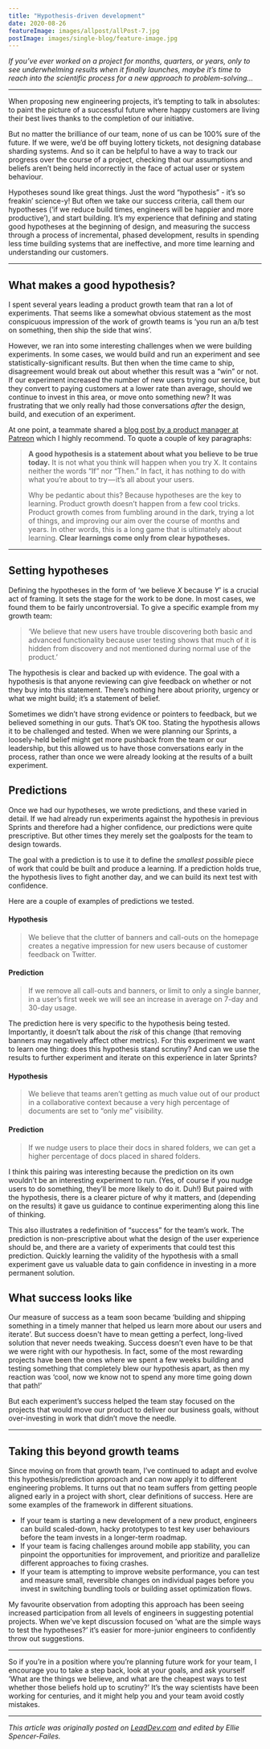 ```yaml
---
title: "Hypothesis-driven development"
date: 2020-08-26
featureImage: images/allpost/allPost-7.jpg
postImage: images/single-blog/feature-image.jpg
---
```



_If you’ve ever worked on a project for months, quarters, or years, only to see underwhelming results when it finally launches, maybe it’s time to reach into the scientific process for a new approach to problem-solving…_

---

When proposing new engineering projects, it’s tempting to talk in absolutes: to paint the picture of a successful future where happy customers are living their best lives thanks to the completion of our initiative.

But no matter the brilliance of our team, none of us can be 100% sure of the future. If we were, we’d be off buying lottery tickets, not designing database sharding systems. And so it can be helpful to have a way to track our progress over the course of a project, checking that our assumptions and beliefs aren’t being held incorrectly in the face of actual user or system behaviour.

Hypotheses sound like great things. Just the word “hypothesis” - it’s so freakin’ science-y! But often we take our success criteria, call them our hypotheses (‘if we reduce build times, engineers will be happier and more productive’), and start building. It’s my experience that defining and stating good hypotheses at the beginning of design, and measuring the success through a process of incremental, phased development, results in spending less time building systems that are ineffective, and more time learning and understanding our customers.

---

## What makes a good hypothesis?

I spent several years leading a product growth team that ran a lot of experiments. That seems like a somewhat obvious statement as the most conspicuous impression of the work of growth teams is ‘you run an a/b test on something, then ship the side that wins’.

However, we ran into some interesting challenges when we were building experiments. In some cases, we would build and run an experiment and see statistically-significant results. But then when the time came to ship, disagreement would break out about whether this result was a “win” or not. If our experiment increased the number of new users trying our service, but they convert to paying customers at a lower rate than average, should we continue to invest in this area, or move onto something new?  It was frustrating that we only really had those conversations *after* the design, build, and execution of an experiment.

At one point, a teammate shared a [blog post by a product manager at Patreon](https://medium.com/@talraviv/thats-not-a-hypothesis-25666b01d5b4) which I highly recommend.  To quote a couple of key paragraphs:

> **A good hypothesis is a statement about what you believe to be true today.**
> It is not what you think will happen when you try X. It contains neither the words “If” nor
> “Then.” In fact, it has nothing to do with what you’re about to try — it’s all about your
> users.
> 
> Why be pedantic about this? Because hypotheses are the key to learning. Product growth
> doesn’t happen from a few cool tricks. Product growth comes from fumbling around in the
> dark, trying a lot of things, and improving our aim over the course of months and years. In
> other words, this is a long game that is ultimately about learning. **Clear learnings come
> only from clear hypotheses.**

---

## Setting hypotheses

Defining the hypotheses in the form of ‘we believe *X* because *Y*’ is a crucial act of framing. It sets the stage for the work to be done. In most cases, we found them to be fairly uncontroversial. To give a specific example from my growth team:

> ‘We believe that new users have trouble discovering both basic and advanced functionality because user testing shows that much of it is hidden from discovery and not mentioned during normal use of the product.’

The hypothesis is clear and backed up with evidence. The goal with a hypothesis is that anyone reviewing can give feedback on whether or not they buy into this statement. There’s nothing here about priority, urgency or what we might build; it’s a statement of belief.

Sometimes we didn’t have strong evidence or pointers to feedback, but we believed something in our guts. That’s OK too. Stating the hypothesis allows it to be challenged and tested. When we were planning our Sprints, a loosely-held belief might get more pushback from the team or our leadership, but this allowed us to have those conversations early in the process, rather than once we were already looking at the results of a built experiment.


## Predictions

Once we had our hypotheses, we wrote predictions, and these varied in detail. If we had already run experiments against the hypothesis in previous Sprints and therefore had a higher confidence, our predictions were quite prescriptive. But other times they merely set the goalposts for the team to design towards.

The goal with a prediction is to use it to define the *smallest possible* piece of work that could be built and produce a learning. If a prediction holds true, the hypothesis lives to fight another day, and we can build its next test with confidence.

Here are a couple of examples of predictions we tested.


#### Hypothesis
> We believe that the clutter of banners and call-outs on the homepage creates a negative impression for new users because of customer feedback on Twitter.
#### Prediction
> If we remove all call-outs and banners, or limit to only a single banner, in a user’s first week we will see an increase in average on 7-day and 30-day usage.


The prediction here is very specific to the hypothesis being tested. Importantly, it doesn’t talk about the *risk* of this change (that removing banners may negatively affect other metrics).  For this experiment we want to learn one thing: does this hypothesis stand scrutiny? And can we use the results to further experiment and iterate on this experience in later Sprints?


#### Hypothesis
> We believe that teams aren’t getting as much value out of our product in a collaborative context because a very high percentage of documents are set to “only me” visibility.
#### Prediction
> If we nudge users to place their docs in shared folders, we can get a higher percentage of docs placed in shared folders.


I think this pairing was interesting because the prediction on its own wouldn’t be an interesting experiment to run. (Yes, of course if you nudge users to do something, they’ll be more likely to do it. Duh!) But paired with the hypothesis, there is a clearer picture of why it matters, and (depending on the results) it gave us guidance to continue experimenting along this line of thinking.

This also illustrates a redefinition of “success” for the team’s work. The prediction is non-prescriptive about what the design of the user experience should be, and there are a variety of experiments that could test this prediction. Quickly learning the validity of the hypothesis with a small experiment gave us valuable data to gain confidence in investing in a more permanent solution.

## What success looks like

Our measure of success as a team soon became ‘building and shipping something in a timely manner that helped us learn more about our users and iterate’. But success doesn't have to mean getting a perfect, long-lived solution that never needs tweaking. Success doesn’t even have to be that we were right with our hypothesis. In fact, some of the most rewarding projects have been the ones where we spent a few weeks building and testing something that completely blew our hypothesis apart, as then my reaction was ‘cool, now we know not to spend any more time going down that path!’

But each experiment’s success helped the team stay focused on the projects that would move our product to deliver our business goals, without over-investing in work that didn’t move the needle.

---

## Taking this beyond growth teams

Since moving on from that growth team, I’ve continued to adapt and evolve this hypothesis/prediction approach and can now apply it to different engineering problems. It turns out that no team suffers from getting people aligned early in a project with short, clear definitions of success. Here are some examples of the framework in different situations.

* If your team is starting a new development of a new product, engineers can build scaled-down, hacky prototypes to test key user behaviours before the team invests in a longer-term roadmap.
* If your team is facing challenges around mobile app stability, you can pinpoint the opportunities for improvement, and prioritize and parallelize different approaches to fixing crashes.
* If your team is attempting to improve website performance, you can test and  measure small, reversible changes on individual pages before you invest in switching bundling tools or building asset optimization flows.

My favourite observation from adopting this approach has been seeing increased participation from all levels of engineers in suggesting potential projects. When we’ve kept discussion focused on ‘what are the simple ways to test the hypotheses?’ it’s easier for more-junior engineers to confidently throw out suggestions.

---

So if you’re in a position where you’re planning future work for your team, I encourage you to take a step back, look at your goals, and ask yourself ‘What are the things we believe, and what are the cheapest ways to test whether those beliefs hold up to scrutiny?’  It’s the way scientists have been working for centuries, and it might help you and your team avoid costly mistakes.

---
_This article was originally posted on [LeadDev.com](https://leaddev.com/technical-decision-making/hypothesis-driven-development) and edited by Ellie Spencer-Failes._